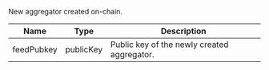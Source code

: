 New aggregator created on-chain.

| Name       | Type      | Description                                 |
| ---------- | --------- | ------------------------------------------- |
| feedPubkey | publicKey | Public key of the newly created aggregator. |
